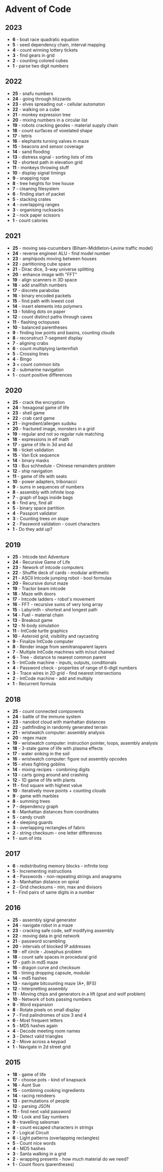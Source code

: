 # Advent of Code

## 2023
* **6** - boat race quadratic equation
* **5** - seed dependency chain, interval mapping
* **4** - count winning lottery tickets
* **3** - find gears in grid
* **2** - counting colored cubes
* **1** - parse two digit numbers

## 2022
* **25** - snafu numbers
* **24** - going through blizzards
* **23** - elves spreading out - cellular automaton
* **22** - walking on a cube
* **21** - monkey expression tree
* **20** - mixing numbers in a circular list
* **19** - robots cracking geodes - material supply chain
* **18** - count surfaces of voxelated shape
* **17** - tetris
* **16** - elephants turning valves in maze
* **15** - beacons and sensor coverage
* **14** - sand flooding
* **13** - distress signal - sorting lists of ints
* **12** - shortest path in elevation grid
* **11** - monkeys throwing stuff
* **10** - display signal timings
* **9** - snapping rope
* **8** - tree heights for tree house
* **7** - cleaning filesystem
* **6** - finding start of packet
* **5** - stacking crates
* **4** - overlapping ranges
* **3** - organising rucksacks
* **2** - rock paper scissors
* **1** - count calories

## 2021
* **25** - moving sea-cucumbers (Biham-Middleton-Levine traffic model)
* **24** - reverse engineer ALU - find model number
* **23** - amphipods moving between houses
* **22** - partitioning cube space
* **21** - Dirac dice, 3-way universe splitting
* **20** - enhance image with "FFT"
* **19** - align scanners in 3D space
* **18** - add snailfish numbers
* **17** - discrete parabolas
* **16** - binary encoded packets
* **15** - find path with lowest cost
* **14** - insert elements into polymers
* **13** - folding dots on paper
* **12** - count distinct paths through caves
* **11** - flashing octopuses
* **10** - balanced parentheses
* **9** - finding low points and basins, counting clouds
* **8** - reconstruct 7-segment display
* **7** - aligning crabs
* **6** - count multiplying lanternfish
* **5** - Crossing lines
* **4** - Bingo
* **3** = count common bits
* **2** - submarine navigation
* **1** - count positive differences

## 2020
* **25** - crack the encryption
* **24** - hexagonal game of life
* **23** - shell game
* **22** - crab card game
* **21** - ingredient/allergen sudoku
* **20** - fractured image, monsters in a grid
* **19** - regular and not so regular rule matching
* **18** - expressions in elf math
* **17** - game of life in 3d and 4d
* **16** - ticket validation
* **15** - Van Eck sequence
* **14** - binary masks
* **13** - Bus schhedule - Chinese remainders problem
* **12** - ship navigation
* **11** - game of life with seats
* **10** - power adapters, tribonacci
* **9** - sums in sequences of numbers
* **8** - assembly with infinite loop
* **7** - graph of bags inside bags
* **6** - find any, find all
* **5** - binary space partition
* **4** - Passport validator
* **3** - Counting trees on slope
* **2** - Password validation - count characters
* **1** - Do they add up?

## 2019

* **25** - Intcode text Adventure
* **24** - Recursive Game of Life
* **23** - Nework of intcode computers
* **22** - Shuffle deck of cards - modular arithmetic
* **21** - ASCII Intcode jumping robot - bool formulas
* **20** - Recursive donut maze
* **19** - Tractor beam intcode
* **18** - Maze with doors
* **17** - Intcode ladders - robot's movement
* **16** - FFT - recursive sums of very long array
* **15** - Labyrinth - shortest and longest path
* **14** - Fuel - material chain
* **13** - Breakout game
* **12** - N-body simulation
* **11** - IntCode turtle graphics
* **10** - Asteroid grid, visibility and raycasting
* **9** - Finalize IntCode computer
* **8** - Render image from semitransparent layers
* **7** - Multiple IntCode machines with in/out chained
* **6** - Tree - distance to nearest common parent
* **5** - IntCode machine - inputs, outputs, conditionals
* **4** - Password check - properties of range of 6-digit numbers
* **3** - Trace wires in 2D grid - find nearest intersections
* **2** - IntCode machine - add and multiply
* **1** - Recurrent formula

## 2018
* **25** - count connected components
* **24** - battle of the immune system
* **23** - nanobot cloud with manhattan distances
* **22** - pathfinding in randomly generated terrain
* **21** - wristwatch computer: assembly analysis
* **20** - regex maze
* **19** - wristwatch computer: instruction pointer, loops, assembly analysis
* **18** - 3-state game of life with plasma effects
* **17** - water sinking in the soil
* **16** - wristwatch computer: figure out assembly opcodes
* **15** - elves fighting goblins
* **14** - mixing recipes - combining digits
* **13** - carts going around and crashing
* **12** - 1D game of life with plants
* **11** - find square with highest value
* **10** - iteratively move points + counting clouds
* **9** - game with marbles
* **8** - summing trees
* **7** - dependency graph
* **6** - Manhattan distances from coordinates
* **5** - candy crush
* **4** - sleeping guards
* **3** - overlapping rectangles of fabric
* **2** - string checksum - one letter differences
* **1** - sum of ints

## 2017
* **6** - redistributing memory blocks - infinite loop
* **5** - Incrementing instructions
* **4** - Passwords - non-repeating strings and anagrams
* **3** - Manhattan distance on spiral
* **2** - Grid checksums - min, max and divisors
* **1** - Find pairs of same digits in a number

## 2016
* **25** - assembly signal generator
* **24** - navigate robot in a maze
* **23** - cracking safe code, self modifying assembly
* **22** - moving data in grid network
* **21** - password scrambling
* **20** - intervals of blocked IP addresses
* **19** - elf circle - Josephus problem
* **18** - count safe spaces in procedural grid
* **17** - path in md5 maze
* **16** - dragon curve and checksum
* **15** - timing dropping capsule, modular
* **14** - md5 hashes
* **13** - navigate bitcounting maze (A*, BFS)
* **12** - Interpretting assembly
* **11** - Moving chips and generators in a lift (goat and wolf problem)
* **10** - Network of bots passing numbers
* **9** - Word expansion
* **8** - Rotate pixels on small display
* **7** - Find palindromes of size 3 and 4
* **6** - Most frequent letters
* **5** - MD5 hashes again
* **4** - Decode meeting room names
* **3** - Detect valid triangles
* **2** - Move across a keypad
* **1** - Navigate in 2d street grid

## 2015
* **18** - game of life
* **17** - choose pots - kind of knapsack
* **16** - Aunt Sue
* **15** - combining cooking ingredients
* **14** - racing reindeers
* **13** - permutations of people
* **12** - parsing JSON
* **11** - find next valid password
* **10** - Look and Say numbers
* **9** - travelling salesman
* **8** - count escaped characters in strings
* **7** - Logical Circuit
* **6** - Light patterns (overlapping rectangles)
* **5** - Count nice words
* **4** - MD5 hashes
* **3** - Santa walking in a grid
* **2** - wrapping presents - how much material do we need?
* **1** - Count floors (parentheses)
